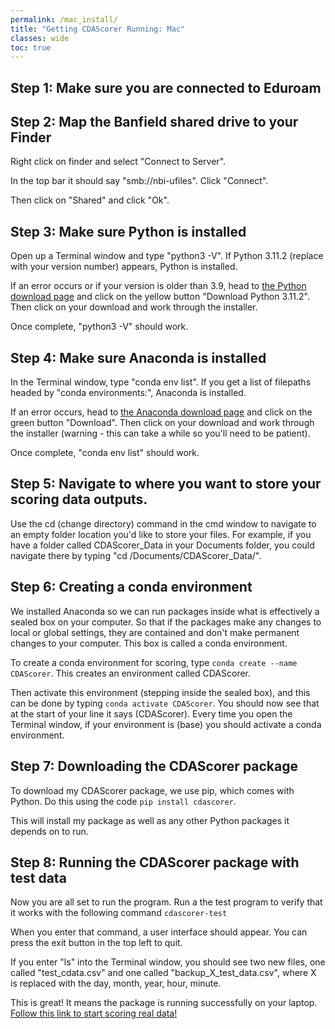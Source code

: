 ```yaml
---
permalink: /mac_install/
title: "Getting CDAScorer Running: Mac"
classes: wide
toc: true
---
```


## Step 1: Make sure you are connected to Eduroam

## Step 2: Map the Banfield shared drive to your Finder

Right click on finder and select "Connect to Server".

In the top bar it should say "smb://nbi-ufiles". Click "Connect".

Then click on "Shared" and click "Ok".

## Step 3: Make sure Python is installed

Open up a Terminal window and type "python3 -V". If Python 3.11.2 (replace with your version number) appears, Python is installed.

If an error occurs or if your version is older than 3.9, head to [the Python download page](https://python.org/downloads/) and click on the yellow button "Download Python 3.11.2". Then click on your download and work through the installer.

Once complete, "python3 -V" should work.

## Step 4: Make sure Anaconda is installed

In the Terminal window, type "conda env list". If you get a list of filepaths headed by "conda environments:", Anaconda is installed.

If an error occurs, head to [the Anaconda download page](https://www.anaconda.com/products/distribution) and click on the green button "Download". Then click on your download and work through the installer (warning - this can take a while so you'll need to be patient).

Once complete, "conda env list" should work.

## Step 5: Navigate to where you want to store your scoring data outputs.

Use the cd (change directory) command in the cmd window to navigate to an empty folder location you'd like to store your files. For example, if you have a folder called CDAScorer_Data in your Documents folder, you could navigate there by typing "cd /Documents/CDAScorer_Data/".

## Step 6: Creating a conda environment

We installed Anaconda so we can run packages inside what is effectively a sealed box on your computer. So that if the packages make any changes to local or global settings, they are contained and don't make permanent changes to your computer. This box is called a conda environment.

To create a conda environment for scoring, type ```conda create --name CDAScorer```. This creates an environment called CDAScorer.

Then activate this environment (stepping inside the sealed box), and this can be done by typing ```conda activate CDAScorer```. You should now see that at the start of your line it says (CDAScorer). Every time you open the Terminal window, if your environment is (base) you should activate a conda environment.

## Step 7: Downloading the CDAScorer package

To download my CDAScorer package, we use pip, which comes with Python. Do this using the code ```pip install cdascorer```.

This will install my package as well as any other Python packages it depends on to run.

## Step 8: Running the CDAScorer package with test data

Now you are all set to run the program. Run a the test program to verify that it works with the following command ```cdascorer-test```

When you enter that command, a user interface should appear. You can press the exit button in the top left to quit.

If you enter "ls" into the Terminal window, you should see two new files, one called "test_cdata.csv" and one called "backup_X_test_data.csv", where X is replaced with the day, month, year, hour, minute.

This is great! It means the package is running successfully on your laptop. [Follow this link to start scoring real data!](https://joshuandwilliams.github.io/CDAScorer/scoring_meeting/)
